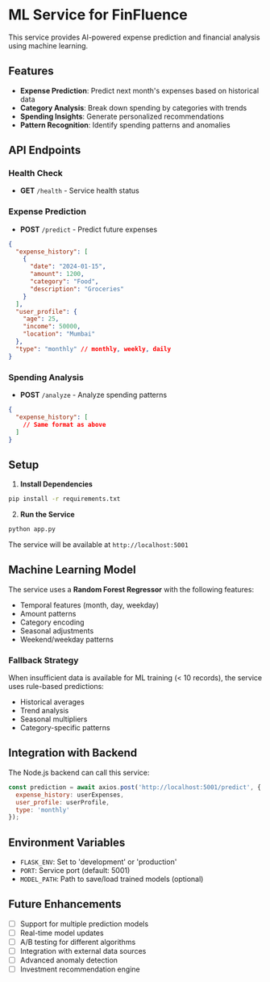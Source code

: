 # ML Service for FinFluence

This service provides AI-powered expense prediction and financial analysis using machine learning.

## Features

- **Expense Prediction**: Predict next month's expenses based on historical data
- **Category Analysis**: Break down spending by categories with trends
- **Spending Insights**: Generate personalized recommendations
- **Pattern Recognition**: Identify spending patterns and anomalies

## API Endpoints

### Health Check
- **GET** `/health` - Service health status

### Expense Prediction
- **POST** `/predict` - Predict future expenses
```json
{
  "expense_history": [
    {
      "date": "2024-01-15",
      "amount": 1200,
      "category": "Food",
      "description": "Groceries"
    }
  ],
  "user_profile": {
    "age": 25,
    "income": 50000,
    "location": "Mumbai"
  },
  "type": "monthly" // monthly, weekly, daily
}
```

### Spending Analysis
- **POST** `/analyze` - Analyze spending patterns
```json
{
  "expense_history": [
    // Same format as above
  ]
}
```

## Setup

1. **Install Dependencies**
```bash
pip install -r requirements.txt
```

2. **Run the Service**
```bash
python app.py
```

The service will be available at `http://localhost:5001`

## Machine Learning Model

The service uses a **Random Forest Regressor** with the following features:
- Temporal features (month, day, weekday)
- Amount patterns
- Category encoding
- Seasonal adjustments
- Weekend/weekday patterns

### Fallback Strategy
When insufficient data is available for ML training (< 10 records), the service uses rule-based predictions:
- Historical averages
- Trend analysis
- Seasonal multipliers
- Category-specific patterns

## Integration with Backend

The Node.js backend can call this service:
```javascript
const prediction = await axios.post('http://localhost:5001/predict', {
  expense_history: userExpenses,
  user_profile: userProfile,
  type: 'monthly'
});
```

## Environment Variables

- `FLASK_ENV`: Set to 'development' or 'production'
- `PORT`: Service port (default: 5001)
- `MODEL_PATH`: Path to save/load trained models (optional)

## Future Enhancements

- [ ] Support for multiple prediction models
- [ ] Real-time model updates
- [ ] A/B testing for different algorithms
- [ ] Integration with external data sources
- [ ] Advanced anomaly detection
- [ ] Investment recommendation engine